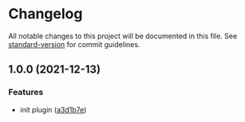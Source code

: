 # Changelog

All notable changes to this project will be documented in this file. See [standard-version](https://github.com/conventional-changelog/standard-version) for commit guidelines.

## 1.0.0 (2021-12-13)


### Features

* init plugin ([a3d1b7e](https://github.com/a65162/vue-router-redirect-by-link/commit/a3d1b7e9bf67f7e4c98e089b6174c95bb0084571))
